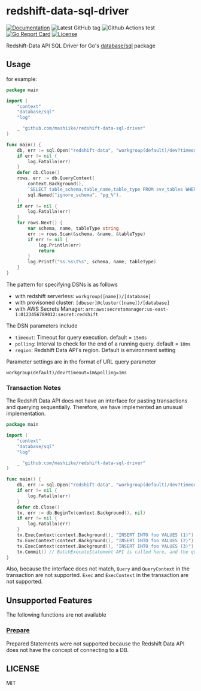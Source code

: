 # redshift-data-sql-driver

[![Documentation](https://godoc.org/github.com/mashiike/redshift-data-sql-driver?status.svg)](https://godoc.org/github.com/mashiike/redshift-data-sql-driver)
![Latest GitHub tag](https://img.shields.io/github/tag/mashiike/redshift-data-sql-driver.svg)
![Github Actions test](https://github.com/mashiike/redshift-data-sql-driver/workflows/Test/badge.svg?branch=main)
[![Go Report Card](https://goreportcard.com/badge/mashiike/redshift-data-sql-driver)](https://goreportcard.com/report/mashiike/redshift-data-sql-driver)
[![License](https://img.shields.io/badge/license-MIT-blue.svg)](https://github.com/mashiike/redshift-data-sql-driver/blob/master/LICENSE)

Redshift-Data API SQL Driver for Go's [database/sql](https://pkg.go.dev/database/sql) package

## Usage 

for example:

```go
package main

import (
    "context"
    "database/sql"
    "log"

    _ "github.com/mashiike/redshift-data-sql-driver"
)

func main() {
    db, err := sql.Open("redshift-data", "workgroup(default)/dev?timeout=1m")
    if err != nil {
        log.Fatalln(err)
    }
    defer db.Close()
    rows, err := db.QueryContext(
        context.Background(),
        `SELECT table_schema,table_name,table_type FROM svv_tables WHERE table_schema not like :ignore_schema`,
        sql.Named("ignore_schema", "pg_%"),
    )
    if err != nil {
        log.Fatalln(err)
    }
    for rows.Next() {
        var schema, name, tableType string
        err := rows.Scan(&schema, &name, &tableType)
        if err != nil {
            log.Println(err)
            return
        }
        log.Printf("%s.%s\t%s", schema, name, tableType)
    }
}
```

The pattern for specifying DSNs is as follows

- with redshift serverless: `workgroup([name])/[database]`
- with provisoned cluster: `[dbuser]@cluster([name])/[database]`
- with AWS Secrets Manager: `arn:aws:secretsmanager:us-east-1:0123456789012:secret:redshift`

The DSN parameters include

- `timeout`: Timeout for query execution. default = `15m0s`
- `polling`: Interval to check for the end of a running query. default = `10ms`
- `region`: Redshift Data API's region. Default is environment setting

Parameter settings are in the format of URL query parameter

`workgroup(default)/dev?timeout=1m&polling=1ms`

### Transaction Notes

The Redshift Data API does not have an interface for pasting transactions and querying sequentially.
Therefore, we have implemented an unusual implementation.


```go
package main

import (
    "context"
    "database/sql"
    "log"

    _ "github.com/mashiike/redshift-data-sql-driver"
)

func main() {
    db, err := sql.Open("redshift-data", "workgroup(default)/dev?timeout=1m")
    if err != nil {
        log.Fatalln(err)
    }
    defer db.Close()
    tx, err := db.BeginTx(context.Background(), nil)
    if err != nil {
        log.Fatalln(err)
    }
    tx.ExecContext(context.Background(), "INSERT INTO foo VALUES (1)")
    tx.ExecContext(context.Background(), "INSERT INTO foo VALUES (2)")
    tx.ExecContext(context.Background(), "INSERT INTO foo VALUES (3)")
    tx.Commit() // BatchExecuteStatement API is called here, and the queries called during the transaction are executed together
}
```

Also, because the interface does not match, `Query` and `QueryContext` in the transaction are not supported.
`Exec` and `ExecContext` in the transaction are not supported.

## Unsupported Features

The following functions are not available

### [Prepare](https://pkg.go.dev/database/sql#DB.Prepare)

Prepared Statements were not supported because the Redshift Data API does not have the concept of connecting to a DB.

## LICENSE

MIT
